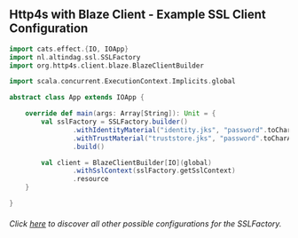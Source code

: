 ## Http4s with Blaze Client - Example SSL Client Configuration

```scala
import cats.effect.{IO, IOApp}
import nl.altindag.ssl.SSLFactory
import org.http4s.client.blaze.BlazeClientBuilder

import scala.concurrent.ExecutionContext.Implicits.global

abstract class App extends IOApp {

    override def main(args: Array[String]): Unit = {
        val sslFactory = SSLFactory.builder()
                .withIdentityMaterial("identity.jks", "password".toCharArray)
                .withTrustMaterial("truststore.jks", "password".toCharArray)
                .build()

        val client = BlazeClientBuilder[IO](global)
                .withSslContext(sslFactory.getSslContext)
                .resource
    }

}
```
###### Click [here](../usage.html) to discover all other possible configurations for the SSLFactory.